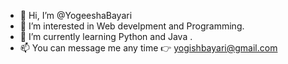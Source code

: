 - 👋 Hi, I’m @YogeeshaBayari
- 👀 I’m interested in Web develpment and Programming.
- 🌱 I’m currently learning Python and Java .
- 📫 You can message me any time 👉 yogishbayari@gmail.com

<!---
YogeeshaBayari/YogeeshaBayari is a ✨ special ✨ repository because its `README.md` (this file) appears on your GitHub profile.
You can click the Preview link to take a look at your changes.
--->
